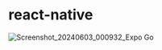 # react-native
![Screenshot_20240603_000932_Expo Go](https://github.com/atchara-y/react-native/assets/26090444/8e66d530-5be3-4b58-abf8-97975766bb66)
